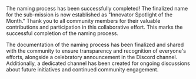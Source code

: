 

The naming process has been successfully completed! The finalized name for the sub-mission is now established as "Innovator Spotlight of the Month." Thank you to all community members for their valuable contributions and participation in this collaborative effort. This marks the successful completion of the naming process. 

The documentation of the naming process has been finalized and shared with the community to ensure transparency and recognition of everyone's efforts, alongside a celebratory announcement in the Discord channel. Additionally, a dedicated channel has been created for ongoing discussions about future initiatives and continued community engagement.